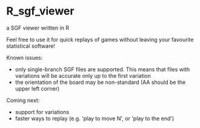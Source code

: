 # R_sgf_viewer
a SGF viewer written in R

Feel free to use it for quick replays of games without leaving your favourite statistical software!

Known issues: 
 - only single-branch SGF files are supported.  This means that files with variations will be accurate only up to the first variation
 - the orientation of the board may be non-standard (AA should be the upper left corner)

Coming next: 
 - support for variations
 - faster ways to replay (e.g. 'play to move N', or 'play to the end')
